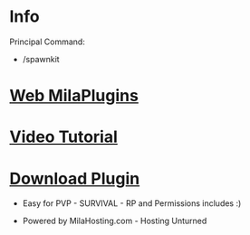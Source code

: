 # Info
Principal Command:
- /spawnkit

# [Web MilaPlugins](https://unturnedplugins.milahosting.com)

# [Video Tutorial](https://www.youtube.com/watch?v=Rxv6AIzLCyw)

# [Download Plugin](https://milahosting.com/WhoisMilaPlugin.zip)

- Easy for PVP - SURVIVAL - RP and Permissions includes :)

- Powered by MilaHosting.com - Hosting Unturned
